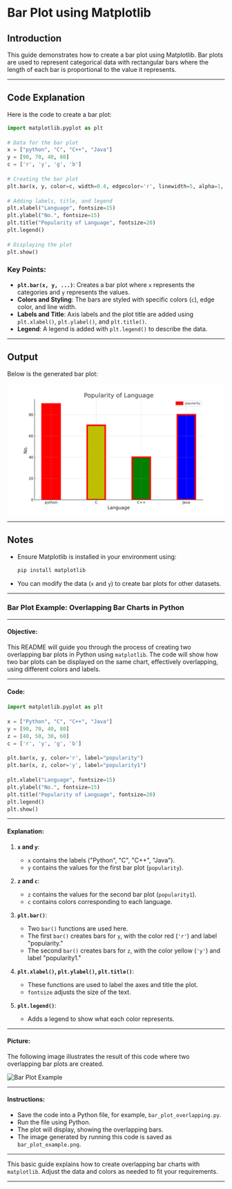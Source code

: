 # Bar Plot using Matplotlib

## Introduction

This guide demonstrates how to create a bar plot using Matplotlib. Bar plots are used to represent categorical data with rectangular bars where the length of each bar is proportional to the value it represents.

---

## Code Explanation

Here is the code to create a bar plot:

```python
import matplotlib.pyplot as plt

# Data for the bar plot
x = ["python", "C", "C++", "Java"]
y = [90, 70, 40, 80]
c = ['r', 'y', 'g', 'b']

# Creating the bar plot
plt.bar(x, y, color=c, width=0.4, edgecolor='r', linewidth=5, alpha=1, label="popularity")

# Adding labels, title, and legend
plt.xlabel("Language", fontsize=15)
plt.ylabel("No.", fontsize=15)
plt.title("Popularity of Language", fontsize=20)
plt.legend()

# Displaying the plot
plt.show()
```

### Key Points:
- **`plt.bar(x, y, ...)`**: Creates a bar plot where `x` represents the categories and `y` represents the values.
- **Colors and Styling**: The bars are styled with specific colors (`c`), edge color, and line width.
- **Labels and Title**: Axis labels and the plot title are added using `plt.xlabel()`, `plt.ylabel()`, and `plt.title()`.
- **Legend**: A legend is added with `plt.legend()` to describe the data.

---

## Output

Below is the generated bar plot:

![Bar Plot](popularity_of_languages.png)

---

## Notes
- Ensure Matplotlib is installed in your environment using:

  ```bash
  pip install matplotlib
  ```

- You can modify the data (`x` and `y`) to create bar plots for other datasets.

---

### Bar Plot Example: Overlapping Bar Charts in Python

---

#### Objective:
This README will guide you through the process of creating two overlapping bar plots in Python using `matplotlib`. The code will show how two bar plots can be displayed on the same chart, effectively overlapping, using different colors and labels.

---

#### Code:

```python
import matplotlib.pyplot as plt

x = ["Python", "C", "C++", "Java"]
y = [90, 70, 40, 80]
z = [40, 50, 30, 60]
c = ['r', 'y', 'g', 'b']

plt.bar(x, y, color='r', label="popularity")
plt.bar(x, z, color='y', label="popularity1")

plt.xlabel("Language", fontsize=15)
plt.ylabel("No.", fontsize=15)
plt.title("Popularity of Language", fontsize=20)
plt.legend()
plt.show()
```

---

#### Explanation:

1. **`x` and `y`**: 
   - `x` contains the labels ("Python", "C", "C++", "Java").
   - `y` contains the values for the first bar plot (`popularity`).

2. **`z` and `c`**:
   - `z` contains the values for the second bar plot (`popularity1`).
   - `c` contains colors corresponding to each language.

3. **`plt.bar()`**: 
   - Two `bar()` functions are used here.
   - The first `bar()` creates bars for `y`, with the color red (`'r'`) and label "popularity."
   - The second `bar()` creates bars for `z`, with the color yellow (`'y'`) and label "popularity1."

4. **`plt.xlabel()`, `plt.ylabel()`, `plt.title()`**:
   - These functions are used to label the axes and title the plot.
   - `fontsize` adjusts the size of the text.

5. **`plt.legend()`**:
   - Adds a legend to show what each color represents.

---

#### Picture:

The following image illustrates the result of this code where two overlapping bar plots are created.

![Bar Plot Example](./bar_plot_example.png)

---

#### Instructions:

- Save the code into a Python file, for example, `bar_plot_overlapping.py`.
- Run the file using Python. 
- The plot will display, showing the overlapping bars.
- The image generated by running this code is saved as `bar_plot_example.png`.

---

This basic guide explains how to create overlapping bar charts with `matplotlib`. Adjust the data and colors as needed to fit your requirements.

---
